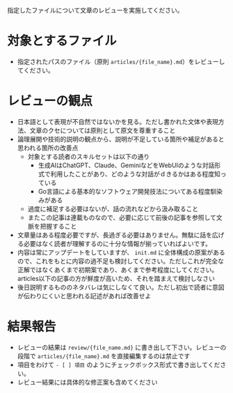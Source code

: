 指定したファイルについて文章のレビューを実施してください。

# 対象とするファイル

- 指定されたパスのファイル（原則 `articles/{file_name}.md`）をレビューしてください。

# レビューの観点

- 日本語として表現が不自然ではないかを見る。ただし書かれた文体や表現方法、文章のクセについては原則として原文を尊重すること
- 論理展開や技術的説明の観点から、説明が不足している箇所や補足があると思われる箇所の改善点
  - 対象とする読者のスキルセットは以下の通り
    - 生成AIはChatGPT、Claude、GeminiなどをWebUIのような対話形式で利用したことがあり、どのような対話がｄきるかはある程度知っている
    - Go言語による基本的なソフトウェア開発技法についてある程度馴染みがある
  - 過度に補足する必要はないが、話の流れなどから汲み取ること
  - またこの記事は連載ものなので、必要に応じて前後の記事を参照して文脈を把握すること
- 文章量はある程度必要ですが、長過ぎる必要はありません。無駄に話を広げる必要はなく読者が理解するのに十分な情報が揃っていればよいです。
- 内容は常にアップデートをしていますが、 `init.md` に全体構成の原案があるので、これをもとに内容の過不足も検討してください。ただしこれが完全な正解ではなくあくまで初期案であり、あくまで参考程度にしてください。articles以下の記事の方が鮮度が高いため、それを踏まえて検討しなさい
- 後日説明するもののネタバレは気にしなくて良い。ただし初出で読者に意図が伝わりにくいと思われる記述があれば改善せよ

# 結果報告

- レビューの結果は `review/{file_name.md}` に書き出して下さい。レビューの段階で  `articles/{file_name}.md` を直接編集するのは禁止です
- 項目をわけて `- [ ] 項目` のようにチェックボックス形式で書き出してください。
- レビュー結果には具体的な修正案も含めてください
